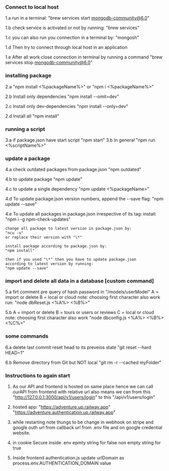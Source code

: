 ### Connect to local host

1.a run in a terminal:
"brew services start mongodb-community@6.0"

1.b check service is activated or not by running:
"brew services"

1.c you can also run you connection in a terminal by:
"mongosh"

1.d Then try to connect through local host in an application

1.e After all work close connection in terminal by running a command
"brew services stop mongodb-community@6.0"

### installing package

2.a "npm install <%packageName%>"
or "npm i <%packageName%>"

2.b Install only dependencies
"npm install --omit=dev"

2.c Install only dev-dependencies
"npm install --only=dev"

2.d Install all
"npm install"

### running a script

3.a if package.json have start script
"npm start"
3.b In general
"npm run <%scriptName%>"

### update a package

4.a check outdated packages from package.json
"npm outdated"

4.b to update package
"npm update"

4.c to update a single dependency
"npm update <%packageName>"

4.d To update package.json version numbers, append the --save flag:
"npm update --save"

4.e To update all packages in package.json irrespective of its tag:
install:
"npm i -g npm-check-updates"

    change all package to latest version in package.json by:
    "ncu -u"
    or replace their version with "\*"

    install package according to package.json by:
    "npm install"

    then if you used "\*" then you have to update package.json
    according to latest version by running:
    "npm update --save"

### import and delete all data in a database [custom command]

5.a firt comment pre query of hash password in "/models/userModel"
A = import or delete
B = local or cloud
note: choosing first character also work
run: "node dbReset.js <%A%> <%B%>"

5.b A = import or delete
B = tours or users or reviews
C = local or cloud
note: choosing first character also work
"node dbconfig.js <%A%> <%B%> <%C%>"

### some commands

6.a delete last commit reset head to its preveios state
"git reset --hard HEAD~1"

6.b Remove directory from Git but NOT local
"git rm -r --cached myFolder"

### Instructions to again start

1. As our API and frontend is hosted on same place hence we can call ourAPI from frontend with relative url also means we can from this
   "http://127.0.0.1:3000/api/v1/users/login"
   to this
   "/api/v1/users/login"

2. hosted app:
   "https://adventure.up.railway.app"
   "https://adventure.authentication.up.railway.app"

3. while restarting note thungs to be change in
   webhook on stripe and google outh url from callback url from .env file and on google credential website.

4. in cookie Secure inside .env epmty string for false non empty string for true

5. Inside frontend authentication.js update urlDomain as process.env.AUTHENTICATION_DOMAIN value

